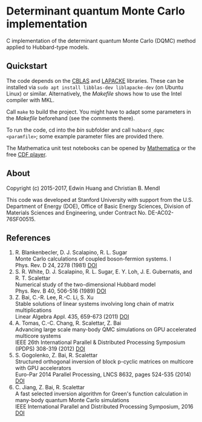 Determinant quantum Monte Carlo implementation
==============================================

C implementation of the determinant quantum Monte Carlo (DQMC) method applied to Hubbard-type models.


Quickstart
----------
The code depends on the [CBLAS](http://www.netlib.org/blas/#_cblas) and [LAPACKE](http://netlib.org/lapack/lapacke.html) libraries. These can be installed via `sudo apt install libblas-dev liblapacke-dev` (on Ubuntu Linux) or similar. Alternatively, the *Makefile* shows how to use the Intel compiler with MKL.

Call `make` to build the project. You might have to adapt some parameters in the *Makefile* beforehand (see the comments there).

To run the code, cd into the *bin* subfolder and call `hubbard_dqmc <paramfile>`; some example parameter files are provided there.

The Mathematica unit test notebooks can be opened by [Mathematica](https://www.wolfram.com/mathematica) or the free [CDF player](https://www.wolfram.com/cdf-player).


About
-----
Copyright (c) 2015-2017, Edwin Huang and Christian B. Mendl

This code was developed at Stanford University with support from the U.S. Department of Energy (DOE), Office of Basic Energy Sciences, Division of Materials Sciences and Engineering, under Contract No. DE-AC02-76SF00515.


References
----------
1. R. Blankenbecler, D. J. Scalapino, R. L. Sugar  
   Monte Carlo calculations of coupled boson-fermion systems. I  
   Phys. Rev. D 24, 2278 (1981) [DOI](https://doi.org/10.1103/PhysRevD.24.2278)
2. S. R. White, D. J. Scalapino, R. L. Sugar, E. Y. Loh, J. E. Gubernatis, and R. T. Scalettar  
   Numerical study of the two-dimensional Hubbard model  
   Phys. Rev. B 40, 506-516 (1989) [DOI](https://doi.org/10.1103/PhysRevB.40.506)
3. Z. Bai, C.-R. Lee, R.-C. Li, S. Xu  
   Stable solutions of linear systems involving long chain of matrix multiplications  
   Linear Algebra Appl. 435, 659-673 (2011) [DOI](https://doi.org/10.1016/j.laa.2010.06.023)
4. A. Tomas, C.-C. Chang, R. Scalettar, Z. Bai  
   Advancing large scale many-body QMC simulations on GPU accelerated multicore systems  
   IEEE 26th International Parallel & Distributed Processing Symposium (IPDPS) 308-319 (2012) [DOI](https://doi.org/10.1109/IPDPS.2012.37)
5. S. Gogolenko, Z. Bai, R. Scalettar  
   Structured orthogonal inversion of block p-cyclic matrices on multicore with GPU accelerators  
   Euro-Par 2014 Parallel Processing, LNCS 8632, pages 524-535 (2014) [DOI](https://doi.org/10.1007/978-3-319-09873-9_44)
6. C. Jiang, Z. Bai, R. Scalettar  
   A fast selected inversion algorithm for Green's function calculation in many-body quantum Monte Carlo simulations  
   IEEE International Parallel and Distributed Processing Symposium, 2016 [DOI](https://doi.org/10.1109/IPDPS.2016.69)
